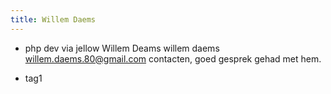 ```yaml
---
title: Willem Daems
---
```


- php dev via jellow Willem Deams  willem daems <willem.daems.80@gmail.com> contacten, goed gesprek gehad met hem.

- tag1
